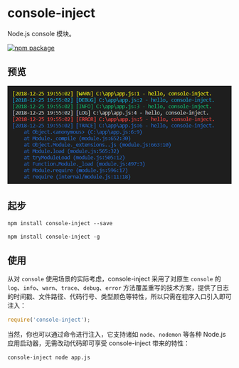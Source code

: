 # console-inject
Node.js console 模块。

[![npm package](https://nodei.co/npm/console-inject.png?downloads=true&downloadRank=true&stars=true)](https://www.npmjs.com/package/console-inject)

## 预览
![console-inject](https://github.com/adamearthhuang/console-inject/blob/master/console-inject.png)

## 起步
```
npm install console-inject --save
```

```
npm install console-inject -g
```

## 使用
从对 `console` 使用场景的实际考虑，console-inject 采用了对原生 `console` 的 `log`、`info`、`warn`、`trace`、`debug`、`error` 方法覆盖重写的技术方案，提供了日志的时间戳、文件路径、代码行号、类型颜色等特性，所以只需在程序入口引入即可注入：

```javascript
require('console-inject');
```

当然，你也可以通过命令进行注入，它支持诸如 `node`、`nodemon` 等各种 Node.js 应用启动器，无需改动代码即可享受 console-inject 带来的特性：

```sh
console-inject node app.js
```


